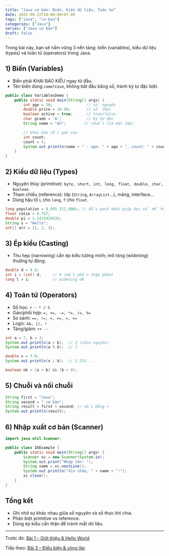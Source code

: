 ```yaml
---
title: "Java cơ bản: Biến, Kiểu dữ liệu, Toán tử"
date: 2025-09-22T10:00:00+07:00
tags: ["java", "co-ban"]
categories: ["Java"]
series: ["Java cơ bản"]
draft: false
---
```


Trong bài này, bạn sẽ nắm vững 3 nền tảng: biến (variables), kiểu dữ liệu (types) và toán tử (operators) trong Java.

## 1) Biến (Variables)
- Biến phải KHAI BÁO KIỂU ngay từ đầu.
- Tên biến dùng `camelCase`, không bắt đầu bằng số, tránh ký tự đặc biệt.

```java
public class VariablesDemo {
    public static void main(String[] args) {
        int age = 20;               // số nguyên
        double price = 19.99;       // số thực
        boolean active = true;      // true/false
        char grade = 'A';           // ký tự đơn
        String name = "An";        // chuỗi (là một lớp)

        // khai báo rồi gán sau
        int count;
        count = 5;
        System.out.println(name + " - age: " + age + ", count: " + count);
    }
}
```

## 2) Kiểu dữ liệu (Types)
- Nguyên thủy (primitive): `byte, short, int, long, float, double, char, boolean`.
- Tham chiếu (reference): lớp (`String`, `ArrayList`…), mảng, interface…
- Dùng hậu tố `L` cho `long`, `f` cho `float`.

```java
long population = 8_045_311_000L; // dấu gạch dưới giúp đọc số dễ hơn
float ratio = 0.75f;
double pi = 3.1415926535;
String s = "Hello";
int[] arr = {1, 2, 3};
```

## 3) Ép kiểu (Casting)
- Thu hẹp (narrowing) cần ép kiểu tường minh; mở rộng (widening) thường tự động.

```java
double d = 9.8;
int i = (int) d;     // 9 (mất phần thập phân)
long l = i;          // widening OK
```

## 4) Toán tử (Operators)
- Số học: `+ - * / %`
- Gán/phối hợp: `=, +=, -=, *=, /=, %=`
- So sánh: `==, !=, <, <=, >, >=`
- Logic: `&&, ||, !`
- Tăng/giảm: `++ --`

```java
int a = 7, b = 3;
System.out.println(a / b);  // 2 (chia nguyên)
System.out.println(a % b);  // 1

double x = 7.0;
System.out.println(x / b);  // 2.333...

boolean ok = (a > b) && (b > 0);
```

## 5) Chuỗi và nối chuỗi
```java
String first = "Java";
String second = " cơ bản";
String result = first + second; // nối bằng +
System.out.println(result);
```

## 6) Nhập xuất cơ bản (Scanner)
```java
import java.util.Scanner;

public class IOExample {
    public static void main(String[] args) {
        Scanner sc = new Scanner(System.in);
        System.out.print("Nhập tên: ");
        String name = sc.nextLine();
        System.out.println("Xin chào, " + name + "!");
        sc.close();
    }
}
```

## Tổng kết
- Ghi nhớ sự khác nhau giữa số nguyên và số thực khi chia.
- Phân biệt primitive vs reference.
- Dùng ép kiểu cẩn thận để tránh mất dữ liệu.

---

Trước đó: [Bài 1 – Giới thiệu & Hello World](/p/java-gioi-thieu-hello-world/)

Tiếp theo: [Bài 3 – Điều kiện & vòng lặp](/p/java-dieu-kien-vong-lap/)

